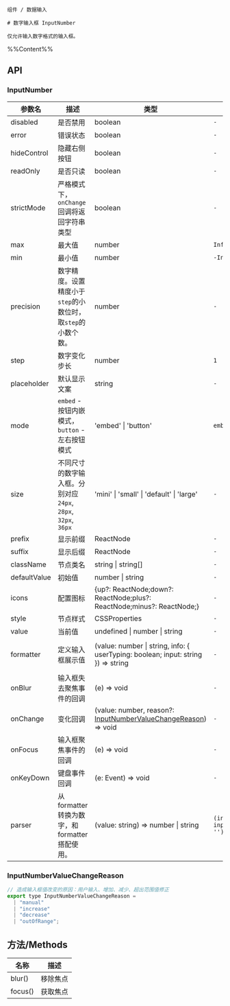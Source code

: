 `````
组件 / 数据输入

# 数字输入框 InputNumber

仅允许输入数字格式的输入框。
`````

%%Content%%

## API

### InputNumber

|参数名|描述|类型|默认值|版本|
|---|---|---|---|---|
|disabled|是否禁用|boolean |`-`|-|
|error|错误状态|boolean |`-`|-|
|hideControl|隐藏右侧按钮|boolean |`-`|-|
|readOnly|是否只读|boolean |`-`|2.17.0|
|strictMode|严格模式下，`onChange` 回调将返回字符串类型|boolean |`-`|2.42.0|
|max|最大值|number |`Infinity`|-|
|min|最小值|number |`-Infinity`|-|
|precision|数字精度。设置精度小于`step`的小数位时，取`step`的小数个数。|number |`-`|-|
|step|数字变化步长|number |`1`|-|
|placeholder|默认显示文案|string |`-`|-|
|mode|`embed` - 按钮内嵌模式，`button` - 左右按钮模式|'embed' \| 'button' |`embed`|-|
|size|不同尺寸的数字输入框。分别对应 `24px`, `28px`, `32px`, `36px`|'mini' \| 'small' \| 'default' \| 'large' |`-`|-|
|prefix|显示前缀|ReactNode |`-`|-|
|suffix|显示后缀|ReactNode |`-`|-|
|className|节点类名|string \| string[] |`-`|-|
|defaultValue|初始值|number \| string |`-`|-|
|icons|配置图标|{up?: ReactNode;down?: ReactNode;plus?: ReactNode;minus?: ReactNode;} |`-`|-|
|style|节点样式|CSSProperties |`-`|-|
|value|当前值|undefined \| number \| string |`-`|-|
|formatter|定义输入框展示值|(value: number \| string, info: { userTyping: boolean; input: string }) => string |`-`|Param `info` in `2.41.0`|
|onBlur|输入框失去聚焦事件的回调|(e) => void |`-`|-|
|onChange|变化回调|(value: number, reason?: [InputNumberValueChangeReason](#inputnumbervaluechangereason)) => void |`-`|`reason` in 2.61.0|
|onFocus|输入框聚焦事件的回调|(e) => void |`-`|-|
|onKeyDown|键盘事件回调|(e: Event) => void |`-`|-|
|parser|从 formatter 转换为数字，和 formatter 搭配使用。|(value: string) => number \| string |`(input) => input.replace(/[^\w\.-]+/g, '')`|-|

### InputNumberValueChangeReason

```js
// 造成输入框值改变的原因：用户输入、增加、减少、超出范围值修正
export type InputNumberValueChangeReason =
  | "manual"
  | "increase"
  | "decrease"
  | "outOfRange";
```

## 方法/Methods

|名称|描述|
|---|:---:|
|blur()|	移除焦点|
|focus()|	获取焦点|

